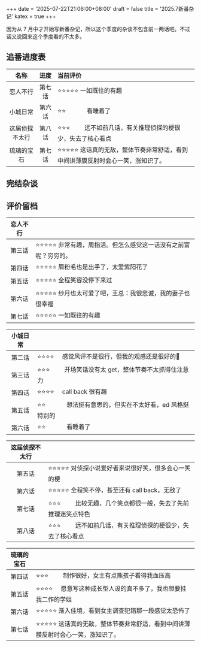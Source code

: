+++
date = '2025-07-22T21:06:00+08:00'
draft = false
title = '2025.7新番杂记'
katex = true
+++

因为从 7 月中才开始写新番杂记，所以这个季度的杂谈不包含前一两话吧。不过话又说回来这个季度看的不太多。

## 追番进度表

| 名称 | 进度 | 当前评价 |
| :---: | :---: | :--- |
| 恋人不行 | 第七话 | ⭐⭐⭐⭐⭐ 一如既往的有趣 |
| 小城日常 | 第六话 | ⭐⭐$~~~~~~~~~~~~$ 看睡着了|
| 这届侦探不太行 | 第八话 | ⭐⭐⭐$~~~~~~~~$ 远不如前几话，有关推理侦探的梗很少，失去了核心看点 |
| 琉璃的宝石 | 第七话 | ⭐⭐⭐⭐⭐ 这话真的无敌，整体节奏非常舒适，看到中间讲薄膜反射时会心一笑，涨知识了。 |

## 完结杂谈

## 评价留档

| 恋人不行 |  |
| :---: | :--- |
| 第三话 | ⭐⭐⭐⭐⭐ 非常有趣，周指活。但怎么感觉这一话没有之前富呢？穷穷的。|
| 第四话 | ⭐⭐⭐⭐⭐ 屑粉毛也是出手了，太爱紫阳花了 |
| 第五话 | ⭐⭐⭐⭐⭐ 全程笑容没停下来过 |
| 第六话 | ⭐⭐⭐⭐⭐ 纱月也太可爱了吧，王总：我很忠诚，我的妻子也很幸福 |
| 第七话 | ⭐⭐⭐⭐⭐ 一如既往的有趣 |

| 小城日常 |  |
| :---: | :--- |
| 第二话 | ⭐⭐⭐⭐$~~~~$   感觉风评不是很行，但我的观感还是很好的🥰 |
| 第三话 | ⭐⭐⭐$~~~~~~~~$   开场笑话没有太 get，整体节奏不太抓得住注意力 |
| 第四话 | ⭐⭐⭐⭐$~~~~$ call back 很有趣 |
| 第五话 | ⭐⭐$~~~~~~~~~~~~$ 想法挺有意思的，但实在不太好看，ed 风格挺特别的 |
| 第六话 | ⭐⭐$~~~~~~~~~~~~$ 看睡着了|

| 这届侦探不太行 |  |
| :---: | :--- |
| 第五话 | ⭐⭐⭐⭐⭐ 对侦探小说爱好者来说很好笑，很多会心一笑的梗 |
| 第六话 | ⭐⭐⭐⭐⭐ 全程笑不停，甚至还有 call back，无敌了 |
| 第七话 | ⭐⭐⭐$~~~~~~~~$ 比较无趣，几个笑点都很一般，失去了先前推理迷笑点特色 |
| 第八话 | ⭐⭐⭐$~~~~~~~~$ 远不如前几话，有关推理侦探的梗很少，失去了核心看点 |

| 琉璃的宝石 |  |
| :---: | :--- |
| 第四话 | ⭐⭐⭐$~~~~~~~~$ 制作很好，女主有点熊孩子看得我血压高 |
| 第五话 | ⭐⭐⭐⭐$~~~~$ 愿意写这种成长型人设的真不多了，我也想要挂我二作的学姐 |
| 第六话 | ⭐⭐⭐⭐⭐ 渐入佳境，看到女主调查犯错那一段感觉太恐怖了 |
| 第七话 | ⭐⭐⭐⭐⭐ 这话真的无敌，整体节奏非常舒适，看到中间讲薄膜反射时会心一笑，涨知识了。 |